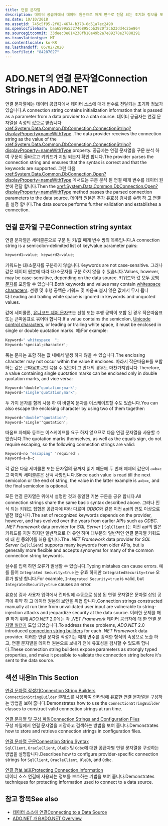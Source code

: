 ```yaml
---
title: 연결 문자열
description: 데이터 공급자에서 데이터 원본으로 매개 변수로 전달 되는 초기화 정보를 포함 하는 ADO.NET의 연결 문자열에 대해 알아봅니다.
ms.date: 10/10/2018
ms.assetid: 745c5f95-2f02-4674-b378-6d51a7ec2490
ms.openlocfilehash: baa6599a532746895cbb3920f2c623dd4c2be864
ms.sourcegitcommit: 33deec3e814238fb18a49b2a7e89278e27888291
ms.translationtype: MT
ms.contentlocale: ko-KR
ms.lasthandoff: 06/02/2020
ms.locfileid: "84287027"
---
```

# <a name="connection-strings-in-adonet"></a><span data-ttu-id="d9376-103">ADO.NET의 연결 문자열</span><span class="sxs-lookup"><span data-stu-id="d9376-103">Connection Strings in ADO.NET</span></span>

<span data-ttu-id="d9376-104">연결 문자열에는 데이터 공급자에서 데이터 소스에 매개 변수로 전달되는 초기화 정보가 있습니다.</span><span class="sxs-lookup"><span data-stu-id="d9376-104">A connection string contains initialization information that is passed as a parameter from a data provider to a data source.</span></span> <span data-ttu-id="d9376-105">데이터 공급자는 연결 문자열을 속성의 값으로 받습니다 <xref:System.Data.Common.DbConnection.ConnectionString?displayProperty=nameWithType> .</span><span class="sxs-lookup"><span data-stu-id="d9376-105">The data provider receives the connection string as the value of the <xref:System.Data.Common.DbConnection.ConnectionString?displayProperty=nameWithType> property.</span></span> <span data-ttu-id="d9376-106">공급자는 연결 문자열을 구문 분석 하 여 구문이 올바르고 키워드가 지원 되는지 확인 합니다.</span><span class="sxs-lookup"><span data-stu-id="d9376-106">The provider parses the connection string and ensures that the syntax is correct and that the keywords are supported.</span></span> <span data-ttu-id="d9376-107">그런 다음 <xref:System.Data.Common.DbConnection.Open?displayProperty=nameWithType> 메서드는 구문 분석 된 연결 매개 변수를 데이터 원본에 전달 합니다.</span><span class="sxs-lookup"><span data-stu-id="d9376-107">Then the <xref:System.Data.Common.DbConnection.Open?displayProperty=nameWithType> method passes the parsed connection parameters to the data source.</span></span> <span data-ttu-id="d9376-108">데이터 원본은 추가 유효성 검사를 수행 하 고 연결을 설정 합니다.</span><span class="sxs-lookup"><span data-stu-id="d9376-108">The data source performs further validation and establishes a connection.</span></span>

## <a name="connection-string-syntax"></a><span data-ttu-id="d9376-109">연결 문자열 구문</span><span class="sxs-lookup"><span data-stu-id="d9376-109">Connection string syntax</span></span>

<span data-ttu-id="d9376-110">연결 문자열은 세미콜론으로 구분 된 키/값 매개 변수 쌍의 목록입니다.</span><span class="sxs-lookup"><span data-stu-id="d9376-110">A connection string is a semicolon-delimited list of key/value parameter pairs:</span></span>

```csharp
keyword1=value; keyword2=value;
```

<span data-ttu-id="d9376-111">키워드는 대/소문자를 구분하지 않습니다.</span><span class="sxs-lookup"><span data-stu-id="d9376-111">Keywords are not case-sensitive.</span></span> <span data-ttu-id="d9376-112">그러나 값은 데이터 원본에 따라 대/소문자를 구분 하지 않을 수 있습니다.</span><span class="sxs-lookup"><span data-stu-id="d9376-112">Values, however, may be case-sensitive, depending on the data source.</span></span> <span data-ttu-id="d9376-113">키워드와 값 모두 [공백 문자](https://en.wikipedia.org/wiki/Whitespace_character#Unicode)를 포함할 수 있습니다.</span><span class="sxs-lookup"><span data-stu-id="d9376-113">Both keywords and values may contain [whitespace characters](https://en.wikipedia.org/wiki/Whitespace_character#Unicode).</span></span> <span data-ttu-id="d9376-114">선행 및 후행 공백은 키워드 및 따옴표 붙지 않은 값에서 무시 됩니다.</span><span class="sxs-lookup"><span data-stu-id="d9376-114">Leading and trailing white space is ignored in keywords and unquoted values.</span></span>

<span data-ttu-id="d9376-115">값에 세미콜론, [유니코드 제어 문자](https://en.wikipedia.org/wiki/Unicode_control_characters)또는 선행 또는 후행 공백이 포함 된 경우 작은따옴표 또는 큰따옴표로 묶어야 합니다.</span><span class="sxs-lookup"><span data-stu-id="d9376-115">If a value contains the semicolon, [Unicode control characters](https://en.wikipedia.org/wiki/Unicode_control_characters), or leading or trailing white space, it must be enclosed in single or double quotation marks.</span></span> <span data-ttu-id="d9376-116">예:</span><span class="sxs-lookup"><span data-stu-id="d9376-116">For example:</span></span>

```csharp
Keyword=" whitespace  ";
Keyword='special;character';
```

<span data-ttu-id="d9376-117">묶는 문자는 포함 하는 값 내에서 발생 하지 않을 수 있습니다.</span><span class="sxs-lookup"><span data-stu-id="d9376-117">The enclosing character may not occur within the value it encloses.</span></span> <span data-ttu-id="d9376-118">따라서 작은따옴표를 포함 하는 값은 큰따옴표로만 묶을 수 있으며 그 반대의 경우도 마찬가지입니다.</span><span class="sxs-lookup"><span data-stu-id="d9376-118">Therefore, a value containing single quotation marks can be enclosed only in double quotation marks, and vice versa:</span></span>

```csharp
Keyword='double"quotation;mark';
Keyword="single'quotation;mark";
```

<span data-ttu-id="d9376-119">두 가지 문자를 함께 사용 하 여 바깥쪽 문자를 이스케이프할 수도 있습니다.</span><span class="sxs-lookup"><span data-stu-id="d9376-119">You can also escape the enclosing character by using two of them together:</span></span>

```csharp
Keyword="double""quotation";
Keyword='single''quotation';
```

<span data-ttu-id="d9376-120">따옴표 자체와 등호는 이스케이프를 요구 하지 않으므로 다음 연결 문자열을 사용할 수 있습니다.</span><span class="sxs-lookup"><span data-stu-id="d9376-120">The quotation marks themselves, as well as the equals sign, do not require escaping, so the following connection strings are valid:</span></span>

```csharp
Keyword=no "escaping" 'required';
Keyword=a=b=c
```

<span data-ttu-id="d9376-121">각 값은 다음 세미콜론 또는 문자열의 끝까지 읽기 때문에 두 번째 예제의 값은이 `a=b=c` 고 마지막 세미콜론은 선택 사항입니다.</span><span class="sxs-lookup"><span data-stu-id="d9376-121">Since each value is read till the next semicolon or the end of string, the value in the latter example is `a=b=c`, and the final semicolon is optional.</span></span>

<span data-ttu-id="d9376-122">모든 연결 문자열은 위에서 설명한 것과 동일한 기본 구문을 공유 합니다.</span><span class="sxs-lookup"><span data-stu-id="d9376-122">All connection strings share the same basic syntax described above.</span></span> <span data-ttu-id="d9376-123">그러나 인식 되는 키워드 집합은 공급자에 따라 다르며 *ODBC*와 같은 이전 api의 연도 이상으로 발전 했습니다.</span><span class="sxs-lookup"><span data-stu-id="d9376-123">The set of recognized keywords depends on the provider, however, and has evolved over the years from earlier APIs such as *ODBC*.</span></span> <span data-ttu-id="d9376-124">*.NET Framework* data provider for *SQL Server* ( `SqlClient` )는 이전 api의 많은 키워드를 지원 하지만 일반적으로 더 유연 하며 대부분의 일반적인 연결 문자열 키워드에 대 한 동의어를 허용 합니다.</span><span class="sxs-lookup"><span data-stu-id="d9376-124">The *.NET Framework* data provider for *SQL Server* (`SqlClient`) supports many keywords from older APIs, but is generally more flexible and accepts synonyms for many of the common connection string keywords.</span></span>

<span data-ttu-id="d9376-125">실수를 입력 하면 오류가 발생할 수 있습니다.</span><span class="sxs-lookup"><span data-stu-id="d9376-125">Typing mistakes can cause errors.</span></span> <span data-ttu-id="d9376-126">예를 들어 `Integrated Security=true` 는 유효 하지만 `IntegratedSecurity=true` 오류가 발생 합니다.</span><span class="sxs-lookup"><span data-stu-id="d9376-126">For example, `Integrated Security=true` is valid, but `IntegratedSecurity=true` causes an error.</span></span>

<span data-ttu-id="d9376-127">유효성 검사 사용자 입력에서 런타임에 수동으로 생성 된 연결 문자열은 문자열 삽입 공격에 취약 하 고 데이터 원본의 보안을 위협 합니다.</span><span class="sxs-lookup"><span data-stu-id="d9376-127">Connection strings constructed manually at run time from unvalidated user input are vulnerable to string-injection attacks and jeopardize security at the data source.</span></span> <span data-ttu-id="d9376-128">이러한 문제를 해결 하기 위해 *ADO.NET* 2.0에는 각 *.NET Framework* 데이터 공급자에 대 한 [연결 문자열 빌더가](connection-string-builders.md) 도입 되었습니다.</span><span class="sxs-lookup"><span data-stu-id="d9376-128">To address these problems, *ADO.NET* 2.0 introduced [connection string builders](connection-string-builders.md) for each *.NET Framework* data provider.</span></span> <span data-ttu-id="d9376-129">이러한 연결 문자열 작성기는 매개 변수를 강력한 형식의 속성으로 노출 하 고, 연결 문자열을 데이터 원본으로 보내기 전에 유효성을 검사할 수 있도록 합니다.</span><span class="sxs-lookup"><span data-stu-id="d9376-129">These connection string builders expose parameters as strongly typed properties, and make it possible to validate the connection string before it's sent to the data source.</span></span>

## <a name="in-this-section"></a><span data-ttu-id="d9376-130">섹션 내용</span><span class="sxs-lookup"><span data-stu-id="d9376-130">In This Section</span></span>

<span data-ttu-id="d9376-131">[연결 문자열 작성기](connection-string-builders.md)</span><span class="sxs-lookup"><span data-stu-id="d9376-131">[Connection String Builders](connection-string-builders.md)</span></span>\
<span data-ttu-id="d9376-132">`ConnectionStringBuilder` 클래스를 사용하여 런타임에 유효한 연결 문자열을 구성하는 방법을 보여 줍니다.</span><span class="sxs-lookup"><span data-stu-id="d9376-132">Demonstrates how to use the `ConnectionStringBuilder` classes to construct valid connection strings at run time.</span></span>

<span data-ttu-id="d9376-133">[연결 문자열 및 구성 파일](connection-strings-and-configuration-files.md)</span><span class="sxs-lookup"><span data-stu-id="d9376-133">[Connection Strings and Configuration Files](connection-strings-and-configuration-files.md)</span></span>\
<span data-ttu-id="d9376-134">구성 파일에서 연결 문자열을 저장하고 검색하는 방법을 보여 줍니다.</span><span class="sxs-lookup"><span data-stu-id="d9376-134">Demonstrates how to store and retrieve connection strings in configuration files.</span></span>

<span data-ttu-id="d9376-135">[연결 문자열 구문](connection-string-syntax.md)</span><span class="sxs-lookup"><span data-stu-id="d9376-135">[Connection String Syntax](connection-string-syntax.md)</span></span>\
<span data-ttu-id="d9376-136">`SqlClient`, `OracleClient`, `OleDb` 및 `Odbc`에 대한 공급자별 연결 문자열을 구성하는 방법을 설명합니다.</span><span class="sxs-lookup"><span data-stu-id="d9376-136">Describes how to configure provider-specific connection strings for `SqlClient`, `OracleClient`, `OleDb`, and `Odbc`.</span></span>

<span data-ttu-id="d9376-137">[연결 정보 보호](protecting-connection-information.md)</span><span class="sxs-lookup"><span data-stu-id="d9376-137">[Protecting Connection Information](protecting-connection-information.md)</span></span>\
<span data-ttu-id="d9376-138">데이터 소스 연결에 사용되는 정보를 보호하는 기법을 보여 줍니다.</span><span class="sxs-lookup"><span data-stu-id="d9376-138">Demonstrates techniques for protecting information used to connect to a data source.</span></span>

## <a name="see-also"></a><span data-ttu-id="d9376-139">참고 항목</span><span class="sxs-lookup"><span data-stu-id="d9376-139">See also</span></span>

- [<span data-ttu-id="d9376-140">데이터 소스에 연결</span><span class="sxs-lookup"><span data-stu-id="d9376-140">Connecting to a Data Source</span></span>](/cpp/data/odbc/connecting-to-a-data-source)
- [<span data-ttu-id="d9376-141">ADO.NET 개요</span><span class="sxs-lookup"><span data-stu-id="d9376-141">ADO.NET Overview</span></span>](ado-net-overview.md)
